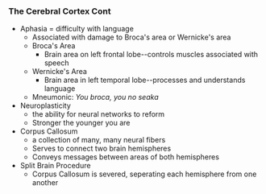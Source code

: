 ### The Cerebral Cortex Cont
  - Aphasia = difficulty with language
    * Associated with damage to Broca's area or Wernicke's area
    * Broca's Area
      + Brain area on left frontal lobe--controls muscles associated with speech
    * Wernicke's Area
      + Brain area in left temporal lobe--processes and understands language
    * Mneumonic: *You broca, you no seaka*
  - Neuroplasticity
    * the ability for neural networks to reform
    * Stronger the younger you are
  - Corpus Callosum
    * a collection of many, many neural fibers
    * Serves to connect two brain hemispheres
    * Conveys messages between areas of both hemispheres
  - Split Brain Procedure
    * Corpus Callosum is severed, seperating each hemisphere from one another
